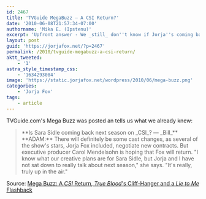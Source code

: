 ```yaml
---
id: 2467
title: 'TVGuide MegaBuzz — A CSI Return?'
date: '2010-06-08T21:57:34-07:00'
authorname: 'Mika E. (Ipstenu)'
excerpt: 'Upfront answer - We _still_ don''t know if Jorja''s coming back. But we know they want her.'
layout: post
guid: 'https://jorjafox.net/?p=2467'
permalink: /2010/tvguide-megabuzz-a-csi-return/
aktt_tweeted:
    - '1'
astra_style_timestamp_css:
    - '1634293084'
image: 'https://static.jorjafox.net/wordpress/2010/06/mega-buzz.png'
categories:
    - 'Jorja Fox'
tags:
    - article
---
```


TVGuide.com's Mega Buzz was posted an tells us what we already knew:

<blockquote>**Is Sara Sidle coming back next season on _CSI_? — _Bill_**
**ADAM:** There will definitely be some cast changes, as several of the show's stars, Jorja Fox included, negotiate new contracts. But executive producer Carol Mendelsohn is hoping that Fox will return. "I know what our creative plans are for Sara Sidle, but Jorja and I have not sat down to really talk about next season," she says. "It's really, truly up in the air."
</blockquote>

Source: <a href="http://www.tvguide.com/News/MegaBuzz-CSI-True-Blood-1019361.aspx">Mega Buzz: A _CSI_ Return, _True Blood_'s Cliff-Hanger and a _Lie to Me_ Flashback</a>
